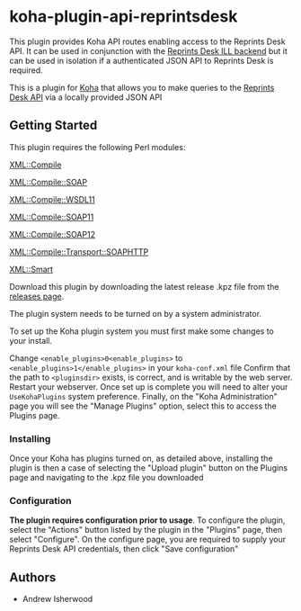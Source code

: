 # koha-plugin-api-reprintsdesk
This plugin provides Koha API routes enabling access to the Reprints Desk API. It can be used in conjunction with the [Reprints Desk ILL backend](https://github.com/PTFS-Europe/koha-ill-reprintsdesk) but it can be used in isolation if a authenticated JSON API to Reprints Desk is required.

This is a plugin for [Koha](https://koha-community.org/) that allows you to make queries to the [Reprints Desk API](https://wwwstg.reprintsdesk.com/webservice/main.asmx?wsdl) via a locally provided JSON API

## Getting Started

This plugin requires the following Perl modules:

[XML::Compile](https://metacpan.org/pod/XML::Compile)

[XML::Compile::SOAP](https://metacpan.org/pod/XML::Compile::SOAP)

[XML::Compile::WSDL11](https://metacpan.org/pod/XML::Compile::WSDL11)

[XML::Compile::SOAP11](https://metacpan.org/pod/XML::Compile::SOAP11)

[XML::Compile::SOAP12](https://metacpan.org/pod/XML::Compile::SOAP12)

[XML::Compile::Transport::SOAPHTTP](https://metacpan.org/dist/XML-Compile-SOAP/view/lib/XML/Compile/Transport/SOAPHTTP.pod)

[XML::Smart](https://metacpan.org/pod/XML::Smart)

Download this plugin by downloading the latest release .kpz file from the [releases page](https://github.com/PTFS-Europe/koha-plugin-api-reprintsdesk/releases).

The plugin system needs to be turned on by a system administrator.

To set up the Koha plugin system you must first make some changes to your install.

Change `<enable_plugins>0<enable_plugins>` to `<enable_plugins>1</enable_plugins>` in your `koha-conf.xml` file
Confirm that the path to `<pluginsdir>` exists, is correct, and is writable by the web server.
Restart your webserver.
Once set up is complete you will need to alter your `UseKohaPlugins` system preference.
Finally, on the "Koha Administration" page you will see the "Manage Plugins" option, select this to access the Plugins page.

### Installing

Once your Koha has plugins turned on, as detailed above, installing the plugin is then a case of selecting the "Upload plugin" 
button on the Plugins page and navigating to the .kpz file you downloaded

### Configuration

**The plugin requires configuration prior to usage**. To configure the plugin, select the "Actions" button listed by the plugin in the "Plugins" page, then select "Configure". On the configure page, you are required to supply your Reprints Desk API credentials, then click "Save configuration"

## Authors

* Andrew Isherwood
